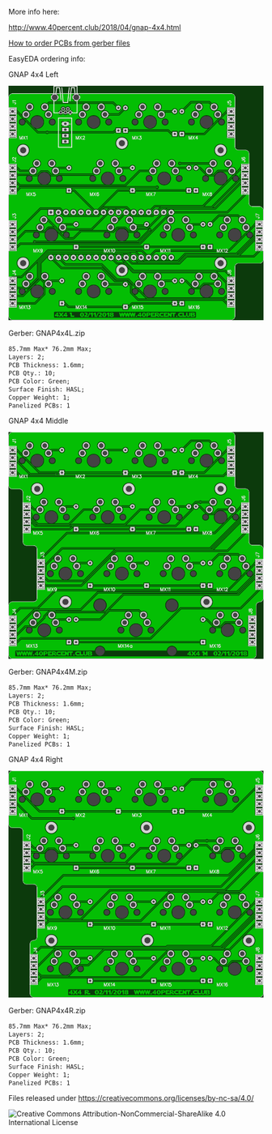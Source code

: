 More info here:

http://www.40percent.club/2018/04/gnap-4x4.html

[How to order PCBs from gerber files](http://www.40percent.club/2017/03/ordering-pcb.html)

EasyEDA ordering info:

GNAP 4x4 Left

![GNAP4x4L](GNAP4x4L.png)

Gerber: GNAP4x4L.zip

    85.7mm Max* 76.2mm Max;
    Layers: 2;
    PCB Thickness: 1.6mm;
    PCB Qty.: 10;
    PCB Color: Green;
    Surface Finish: HASL;
    Copper Weight: 1;
    Panelized PCBs: 1

GNAP 4x4 Middle

![GNAP4x4M](GNAP4x4M.png)

Gerber: GNAP4x4M.zip

    85.7mm Max* 76.2mm Max;
    Layers: 2;
    PCB Thickness: 1.6mm;
    PCB Qty.: 10;
    PCB Color: Green;
    Surface Finish: HASL;
    Copper Weight: 1;
    Panelized PCBs: 1

GNAP 4x4 Right

![GNAP4x4R](GNAP4x4R.png)

Gerber: GNAP4x4R.zip

    85.7mm Max* 76.2mm Max;
    Layers: 2;
    PCB Thickness: 1.6mm;
    PCB Qty.: 10;
    PCB Color: Green;
    Surface Finish: HASL;
    Copper Weight: 1;
    Panelized PCBs: 1

Files released under https://creativecommons.org/licenses/by-nc-sa/4.0/

![Creative Commons Attribution-NonCommercial-ShareAlike 4.0 International License](https://i.creativecommons.org/l/by-nc-sa/4.0/88x31.png)
